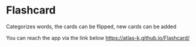 # Flashcard
Categorizes words, the cards can be flipped, new cards can be added

You can reach the app via the link below
https://atlas-k.github.io/Flashcard/
